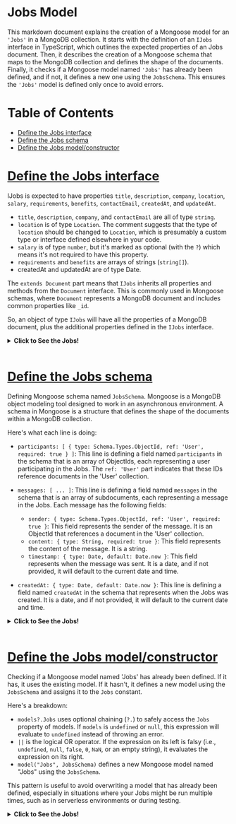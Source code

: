 # Jobs Model
This markdown document explains the creation of a Mongoose model for an `'Jobs'` in a MongoDB collection. It starts with the definition of an `IJobs` interface in TypeScript, which outlines the expected properties of an Jobs document. Then, it describes the creation of a Mongoose schema that maps to the MongoDB collection and defines the shape of the documents. Finally, it checks if a Mongoose model named `'Jobs'` has already been defined, and if not, it defines a new one using the `JobsSchema`. This ensures the `'Jobs'` model is defined only once to avoid errors.

# Table of Contents
- [Define the Jobs interface](#define-the-jobs-interface)
- [Define the Jobs schema](#define-the-jobs-schema)
- [Define the Jobs model/constructor](#define-the-jobs-modelconstructor)

# [Define the Jobs interface](../jobs.model.ts)

IJobs is expected to have properties `title`, `description`, `company`, `location`, `salary`, `requirements`, `benefits`, `contactEmail`, `createdAt`, and `updatedAt`.

* `title`, `description`, `company`, and `contactEmail` are all of type `string`.
* `location` is of type `Location`. The comment suggests that the type of `location` should be changed to `Location`, which is presumably a custom type or interface defined elsewhere in your code.
* `salary` is of type `number`, but it's marked as optional (with the `?`) which means it's not required to have this property.
* `requirements` and `benefits` are arrays of strings (`string[]`).
* createdAt and updatedAt are of type Date.

The `extends Document` part means that `IJobs` inherits all properties and methods from the `Document` interface. This is commonly used in Mongoose schemas, where `Document` represents a MongoDB document and includes common properties like `_id`.

So, an object of type `IJobs` will have all the properties of a MongoDB document, plus the additional properties defined in the `IJobs` interface.

<details>
<summary><strong>Click to See the Jobs!</strong></summary>

```typescript
export interface IJobs extends Document
{
    title: string;
    description: string;
    company: string;
    location: Location; // Change the type of 'location' property to 'Location'
    salary?: number;
    requirements: string[];
    benefits: string[];
    contactEmail?: string;
    createdAt: Date;
    updatedAt: Date;
}
```
</details>
</br>

# [Define the Jobs schema](../jobs.model.ts)

Defining Mongoose schema named `JobsSchema`. Mongoose is a MongoDB object modeling tool designed to work in an asynchronous environment. A schema in Mongoose is a structure that defines the shape of the documents within a MongoDB collection.

Here's what each line is doing:

* `participants: [ { type: Schema.Types.ObjectId, ref: 'User', required: true } ]`: This line is defining a field named `participants` in the schema that is an array of ObjectIds, each representing a user participating in the Jobs. The `ref: 'User'` part indicates that these IDs reference documents in the 'User' collection.

* `messages: [ ... ]`: This line is defining a field named `messages` in the schema that is an array of subdocuments, each representing a message in the Jobs. Each message has the following fields:

    * `sender: { type: Schema.Types.ObjectId, ref: 'User', required: true }`: This field represents the sender of the message. It is an ObjectId that references a document in the 'User' collection.
    * `content: { type: String, required: true }`: This field represents the content of the message. It is a string.
    * `timestamp: { type: Date, default: Date.now }`: This field represents when the message was sent. It is a date, and if not provided, it will default to the current date and time.
* `createdAt: { type: Date, default: Date.now }`: This line is defining a field named `createdAt` in the schema that represents when the Jobs was created. It is a date, and if not provided, it will default to the current date and time.

<details>
<summary><strong>Click to See the Jobs!</strong></summary>

```typescript
// Define the Jobs schema
// Define the Jobs schema
const JobsSchema = new Schema( {
    title: { type: String, required: true },
    description: { type: String, required: true },
    company: { type: String, required: true },
    location: { type: String, required: true },
    salary: { type: Number },
    requirements: { type: [ String ], required: true },
    benefits: { type: [ String ], required: true },
    contactEmail: { type: String },
    createdAt: { type: Date, default: Date.now },
    updatedAt: { type: Date, default: Date.now }
} );

```
</details>
</br>

# [Define the Jobs model/constructor](../jobs.model.ts)
Checking if a Mongoose model named 'Jobs' has already been defined. If it has, it uses the existing model. If it hasn't, it defines a new model using the `JobsSchema` and assigns it to the `Jobs` constant.

Here's a breakdown:

* `models?.Jobs` uses optional chaining (`?.`) to safely access the `Jobs` property of models. If `models` is `undefined` or `null`, this expression will evaluate to `undefined` instead of throwing an error.
* `||` is the logical OR operator. If the expression on its left is falsy (i.e., `undefined`, `null`, `false`, `0`, `NaN`, or an empty string), it evaluates the expression on its right.
* `model("Jobs", JobsSchema)` defines a new Mongoose model named "Jobs" using the `JobsSchema`.

This pattern is useful to avoid overwriting a model that has already been defined, especially in situations where your Jobs might be run multiple times, such as in serverless environments or during testing.

<details>
<summary><strong>Click to See the Jobs!</strong></summary>

```typescript
const Jobs = models?.Jobs || model( 'Jobs', JobsSchema );

```
</details>
</br>
